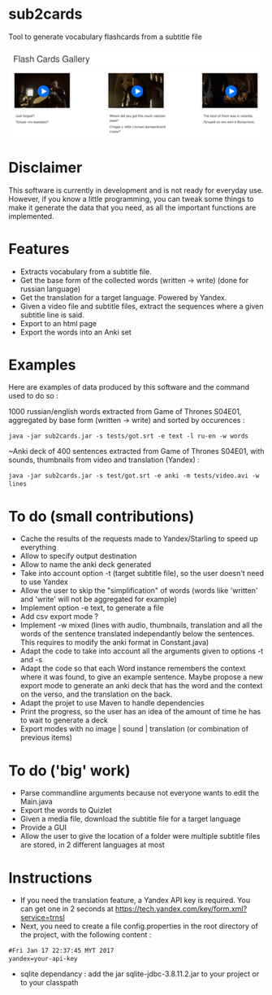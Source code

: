 # sub2cards
Tool to generate vocabulary flashcards from a subtitle file

![test](https://raw.githubusercontent.com/plowsec/sub2cards/master/preview.png)

# Disclaimer
This software is currently in development and is not ready for everyday use. However, if you know a little programming, you can tweak some things to make it generate the data that you need, as all the important functions are implemented.

# Features

* Extracts vocabulary from a subtitle file.
* Get the base form of the collected words (written -> write) (done for russian language)
* Get the translation for a target language. Powered by Yandex.
* Given a video file and subtitle files, extract the sequences where a given subtitle line is said.
* Export to an html page
* Export the words into an Anki set

# Examples
Here are examples of data produced by this software and the command used to do so :

1000 russian/english words extracted from Game of Thrones S04E01, aggregated by base form (written -> write) and sorted by occurences :
```
java -jar sub2cards.jar -s tests/got.srt -e text -l ru-en -w words
```

~Anki deck of 400 sentences extracted from Game of Thrones S04E01, with sounds, thumbnails from video and translation (Yandex) :

```
java -jar sub2cards.jar -s test/got.srt -e anki -m tests/video.avi -w lines
```


# To do (small contributions)

* Cache the results of the requests made to Yandex/Starling to speed up everything
* Allow to specify output destination
* Allow to name the anki deck generated
* Take into account option -t (target subtitle file), so the user doesn't need to use Yandex
* Allow the user to skip the "simplification" of words (words like 'written' and 'write' will not be aggregated for example)
* Implement option -e text, to generate a file
* Add csv export mode ?
* Implement -w mixed (lines with audio, thumbnails, translation and all the words of the sentence translated independantly below the sentences. This requires to modify the anki format in Constant.java)
* Adapt the code to take into account all the arguments given to options -t and -s
* Adapt the code so that each Word instance remembers the context where it was found, to give an example sentence. Maybe propose a new export mode to generate an anki deck that has the word and the context on the verso, and the translation on the back.
* Adapt the projet to use Maven to handle dependencies
* Print the progress, so the user has an idea of the amount of time he has to wait to generate a deck
* Export modes with no image | sound | translation (or combination of previous items)

# To do ('big' work)
* Parse commandline arguments because not everyone wants to edit the Main.java
* Export the words to Quizlet
* Given a media file, download the subtitle file for a target language
* Provide a GUI
* Allow the user to give the location of a folder were multiple subtitle files are stored, in 2 different languages at most


# Instructions
* If you need the translation feature, a Yandex API key is required. You can get one in 2 seconds at https://tech.yandex.com/key/form.xml?service=trnsl
* Next, you need to create a file config.properties in the root directory of the project, with the following content :

```
#Fri Jan 17 22:37:45 MYT 2017
yandex=your-api-key
```
* sqlite dependancy : add the jar sqlite-jdbc-3.8.11.2.jar to your project or to your classpath 
